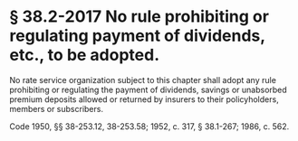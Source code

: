 # § 38.2-2017 No rule prohibiting or regulating payment of dividends, etc., to be adopted.

<p>No rate service organization subject to this chapter shall adopt any rule prohibiting or regulating the payment of dividends, savings or unabsorbed premium deposits allowed or returned by insurers to their policyholders, members or subscribers.</p><p>Code 1950, §§ 38-253.12, 38-253.58; 1952, c. 317, § 38.1-267; 1986, c. 562.</p>
